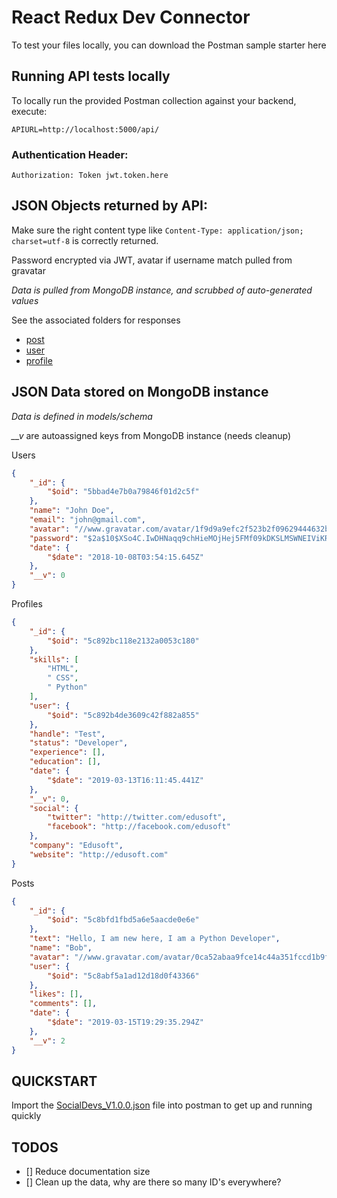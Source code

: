 # React Redux Dev Connector

To test your files locally, you can download the Postman sample starter here

## Running API tests locally

To locally run the provided Postman collection against your backend, execute:

```
APIURL=http://localhost:5000/api/
```

### Authentication Header:

`Authorization: Token jwt.token.here`

## JSON Objects returned by API:

Make sure the right content type like `Content-Type: application/json; charset=utf-8` is correctly returned.

Password encrypted via JWT, avatar if username match pulled from gravatar

_Data is pulled from MongoDB instance, and scrubbed of auto-generated values_

See the associated folders for responses

- [post](/post.md)
- [user](/user.md)
- [profile](/profile.md)

## JSON Data stored on MongoDB instance

_Data is defined in models/schema_

_\_\_v_ are autoassigned keys from MongoDB instance (needs cleanup)

Users

```JSON
{
    "_id": {
        "$oid": "5bbad4e7b0a79846f01d2c5f"
    },
    "name": "John Doe",
    "email": "john@gmail.com",
    "avatar": "//www.gravatar.com/avatar/1f9d9a9efc2f523b2f09629444632b5c?s=200&r=pg&d=mm",
    "password": "$2a$10$XSo4C.IwDHNaqq9chHieMOjHej5FMf09kDKSLMSWNEIViKR6wlLWK",
    "date": {
        "$date": "2018-10-08T03:54:15.645Z"
    },
    "__v": 0
}
```

Profiles

```JSON
{
    "_id": {
        "$oid": "5c892bc118e2132a0053c180"
    },
    "skills": [
        "HTML",
        " CSS",
        " Python"
    ],
    "user": {
        "$oid": "5c892b4de3609c42f882a855"
    },
    "handle": "Test",
    "status": "Developer",
    "experience": [],
    "education": [],
    "date": {
        "$date": "2019-03-13T16:11:45.441Z"
    },
    "__v": 0,
    "social": {
        "twitter": "http://twitter.com/edusoft",
        "facebook": "http://facebook.com/edusoft"
    },
    "company": "Edusoft",
    "website": "http://edusoft.com"
}
```

Posts

```JSON
{
    "_id": {
        "$oid": "5c8bfd1fbd5a6e5aacde0e6e"
    },
    "text": "Hello, I am new here, I am a Python Developer",
    "name": "Bob",
    "avatar": "//www.gravatar.com/avatar/0ca52abaa9fce14c44a351fccd1b9fc5?s=200&r=pg&d=mm",
    "user": {
        "$oid": "5c8abf5a1ad12d18d0f43366"
    },
    "likes": [],
    "comments": [],
    "date": {
        "$date": "2019-03-15T19:29:35.294Z"
    },
    "__v": 2
}
```

## QUICKSTART

Import the [SocialDevs_V1.0.0.json](/SocialDevs_V1.0.0.json) file into postman to get up and running quickly

## TODOS

- [] Reduce documentation size
- [] Clean up the data, why are there so many ID's everywhere?
